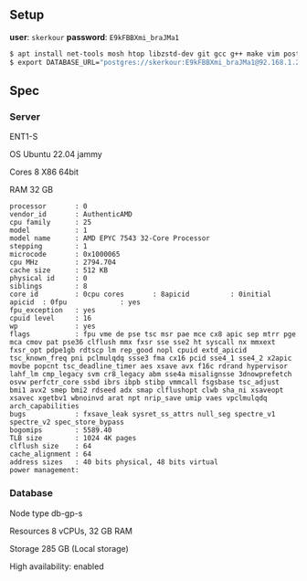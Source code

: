 

## Setup

**user**: `skerkour`
**password**: `E9kFBBXmi_braJMa1`

```bash
$ apt install net-tools mosh htop libzstd-dev git gcc g++ make vim postgresql-client-14 pkg-config
$ export DATABASE_URL="postgres://skerkour:E9kFBBXmi_braJMa1@92.168.1.2:5432/skerkour?sslmode=disable"
```

## Spec

### Server

ENT1-S

OS
    Ubuntu 22.04 jammy

Cores
    8 X86 64bit

RAM
    32 GB

```
processor       : 0
vendor_id       : AuthenticAMD
cpu family      : 25
model           : 1
model name      : AMD EPYC 7543 32-Core Processor
stepping        : 1
microcode       : 0x1000065
cpu MHz         : 2794.704
cache size      : 512 KB
physical id     : 0
siblings        : 8
core id         : 0cpu cores       : 8apicid          : 0initial apicid  : 0fpu             : yes
fpu_exception   : yes
cpuid level     : 16
wp              : yes
flags           : fpu vme de pse tsc msr pae mce cx8 apic sep mtrr pge mca cmov pat pse36 clflush mmx fxsr sse sse2 ht syscall nx mmxext fxsr_opt pdpe1gb rdtscp lm rep_good nopl cpuid extd_apicid tsc_known_freq pni pclmulqdq ssse3 fma cx16 pcid sse4_1 sse4_2 x2apic movbe popcnt tsc_deadline_timer aes xsave avx f16c rdrand hypervisor lahf_lm cmp_legacy svm cr8_legacy abm sse4a misalignsse 3dnowprefetch osvw perfctr_core ssbd ibrs ibpb stibp vmmcall fsgsbase tsc_adjust bmi1 avx2 smep bmi2 rdseed adx smap clflushopt clwb sha_ni xsaveopt xsavec xgetbv1 wbnoinvd arat npt nrip_save umip vaes vpclmulqdq arch_capabilities
bugs            : fxsave_leak sysret_ss_attrs null_seg spectre_v1 spectre_v2 spec_store_bypass
bogomips        : 5589.40
TLB size        : 1024 4K pages
clflush size    : 64
cache_alignment : 64
address sizes   : 40 bits physical, 48 bits virtual
power management:
```

### Database

Node type
    db-gp-s

Resources
    8 vCPUs, 32 GB RAM

Storage
    285 GB (Local storage)

High availability:
enabled
